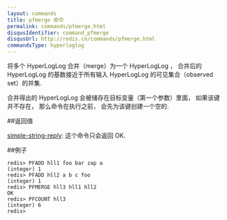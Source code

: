 ```yaml
---
layout: commands
title: pfmerge 命令
permalink: commands/pfmerge.html
disqusIdentifier: command_pfmerge
disqusUrl: http://redis.cn/commands/pfmerge.html
commandsType: hyperloglog
---
```


将多个 HyperLogLog 合并（merge）为一个 HyperLogLog ， 合并后的 HyperLogLog 的基数接近于所有输入 HyperLogLog 的可见集合（observed set）的并集.

合并得出的 HyperLogLog 会被储存在目标变量（第一个参数）里面， 如果该键并不存在， 那么命令在执行之前， 会先为该键创建一个空的.

##返回值

[simple-string-reply](/topics/protocol.html#simple-string-reply): 这个命令只会返回 OK.

##例子

	redis> PFADD hll1 foo bar zap a
	(integer) 1
	redis> PFADD hll2 a b c foo
	(integer) 1
	redis> PFMERGE hll3 hll1 hll2
	OK
	redis> PFCOUNT hll3
	(integer) 6
	redis> 



